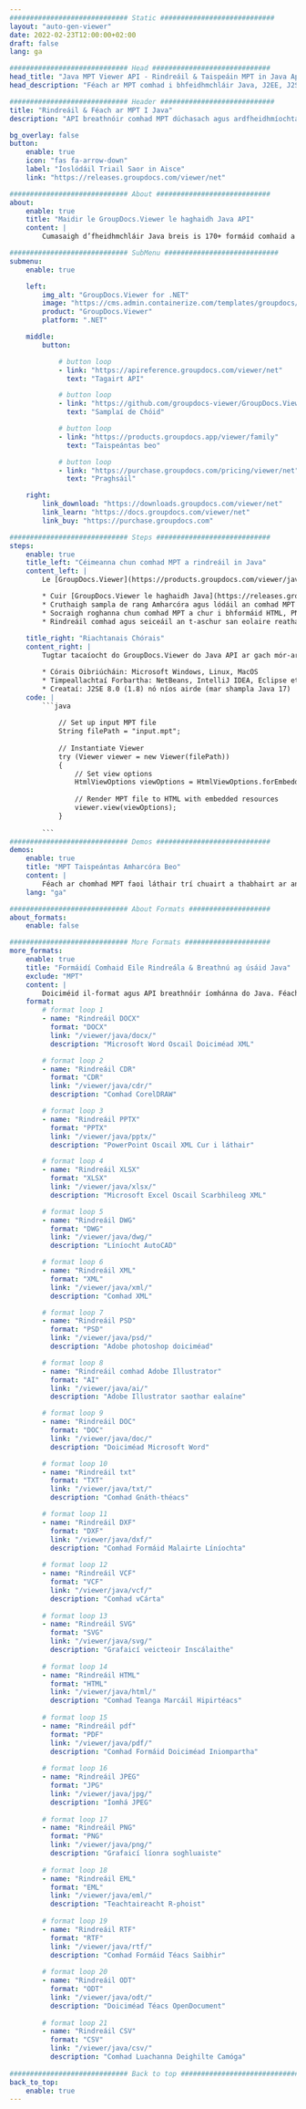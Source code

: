 ```yaml
---
############################# Static ############################
layout: "auto-gen-viewer"
date: 2022-02-23T12:00:00+02:00
draft: false
lang: ga

############################# Head #############################
head_title: "Java MPT Viewer API - Rindreáil & Taispeáin MPT in Java Apps"
head_description: "Féach ar MPT comhad i bhfeidhmchláir Java, J2EE, J2SE. Tacaíonn sé le breathnú ar 170+ formáid doiciméad agus comhaid íomhá i mód HTML, PDF nó íomhá le hardghnéithe chun roghanna féachana doiciméad a bhainistiú."

############################# Header ############################
title: "Rindreáil & Féach ar MPT I Java" 
description: "API breathnóir comhad MPT dúchasach agus ardfheidhmíochta le haghaidh feidhmchláir bunaithe ar Java, J2EE agus J2SE, ag tacú le raon leathan gnéithe breise chun cuma na formáide doiciméid aschuir a shaincheapadh." 

bg_overlay: false
button:
    enable: true
    icon: "fas fa-arrow-down"
    label: "Íoslódáil Triail Saor in Aisce"
    link: "https://releases.groupdocs.com/viewer/net"

############################# About ############################
about:
    enable: true
    title: "Maidir le GroupDocs.Viewer le haghaidh Java API" 
    content: |
        Cumasaigh d’fheidhmchláir Java breis is 170+ formáid comhaid a thaispeáint i modhanna HTML, PDF nó íomhá ag baint úsáide as GroupDocs.Viewer do Java APIs gan aon bhogearraí breise a bheith suiteáilte; mar Microsoft Office, Apache Open Office, Adobe Acrobat Reader srl. Is féidir le forbróirí féachaint go héasca ar gach íomhá móréilimh agus cineál doiciméad lena n-áirítear Microsoft Office, OpenDocument, HTML, PDF, Cartlann, Léaráidí, Photoshop, AutoCAD agus formáidí teanga ríomhchlárúcháin taobh istigh de na feidhmchláir Java le rindreáil tapa agus den chaighdeán is airde.

############################# SubMenu ############################
submenu:
    enable: true

    left:
        img_alt: "GroupDocs.Viewer for .NET"
        image: "https://cms.admin.containerize.com/templates/groupdocs/images/product-logos/90x90-noborder/groupdocs-viewer-net.png"
        product: "GroupDocs.Viewer"
        platform: ".NET"

    middle:
        button:

            # button loop
            - link: "https://apireference.groupdocs.com/viewer/net"
              text: "Tagairt API"

            # button loop
            - link: "https://github.com/groupdocs-viewer/GroupDocs.Viewer-for-.NET"
              text: "Samplaí de Chóid"

            # button loop
            - link: "https://products.groupdocs.app/viewer/family"
              text: "Taispeántas beo"

            # button loop
            - link: "https://purchase.groupdocs.com/pricing/viewer/net"
              text: "Praghsáil"

    right:
        link_download: "https://downloads.groupdocs.com/viewer/net"
        link_learn: "https://docs.groupdocs.com/viewer/net"
        link_buy: "https://purchase.groupdocs.com"

############################# Steps ############################
steps:
    enable: true
    title_left: "Céimeanna chun comhad MPT a rindreáil in Java" 
    content_left: |
        Le [GroupDocs.Viewer](https://products.groupdocs.com/viewer/java/) is féidir leat MPT a dhéanamh go HTML, JPEG, PNG nó PDF i gceann cúpla céim.

        * Cuir [GroupDocs.Viewer le haghaidh Java](https://releases.groupdocs.com/viewer/java/) mar spleáchas le do thionscadal. 
        * Cruthaigh sampla de rang Amharcóra agus lódáil an comhad MPT le cosán iomlán. 
        * Socraigh roghanna chun comhad MPT a chur i bhformáid HTML, PNG, JPEG nó PDF. 
        * Rindreáil comhad agus seiceáil an t-aschur san eolaire reatha. 
        
    title_right: "Riachtanais Chórais" 
    content_right: |
        Tugtar tacaíocht do GroupDocs.Viewer do Java API ar gach mór-ardán agus córas oibriúcháin. Sula ndéanann tú an cód thíos, déan cinnte go bhfuil na réamhriachtanais seo a leanas suiteáilte ar do chóras.

        * Córais Oibriúcháin: Microsoft Windows, Linux, MacOS 
        * Timpeallachtaí Forbartha: NetBeans, IntelliJ IDEA, Eclipse etc. 
        * Creataí: J2SE 8.0 (1.8) nó níos airde (mar shampla Java 17) 
    code: |
        ```java
                        
            // Set up input MPT file
            String filePath = "input.mpt";
        
            // Instantiate Viewer
            try (Viewer viewer = new Viewer(filePath))
            {
            	// Set view options 
            	HtmlViewOptions viewOptions = HtmlViewOptions.forEmbeddedResources();
                    
            	// Render MPT file to HTML with embedded resources
            	viewer.view(viewOptions);
            }
             
        ```
############################# Demos ############################
demos:
    enable: true
    title: "MPT Taispeántas Amharcóra Beo"
    content: |
        Féach ar chomhad MPT faoi láthair trí chuairt a thabhairt ar an suíomh Gréasáin [GroupDocs.Viewer Online Apps](https://products.groupdocs.app/viewer/mpt).
    lang: "ga"

############################# About Formats ####################
about_formats:
    enable: false

############################# More Formats #####################
more_formats:
    enable: true
    title: "Formáidí Comhaid Eile Rindreála & Breathnú ag úsáid Java"
    exclude: "MPT"
    content: |
        Doiciméid il-format agus API breathnóir íomhánna do Java. Féach ar roinnt de na formáidí comhaid tóir thíos gan aon lucht féachana seachtracha.
    format: 
        # format loop 1
        - name: "Rindreáil DOCX"
          format: "DOCX"
          link: "/viewer/java/docx/"
          description: "Microsoft Word Oscail Doiciméad XML" 

        # format loop 2
        - name: "Rindreáil CDR" 
          format: "CDR"
          link: "/viewer/java/cdr/"
          description: "Comhad CorelDRAW" 

        # format loop 3
        - name: "Rindreáil PPTX"
          format: "PPTX"
          link: "/viewer/java/pptx/"
          description: "PowerPoint Oscail XML Cur i láthair" 

        # format loop 4
        - name: "Rindreáil XLSX"
          format: "XLSX"
          link: "/viewer/java/xlsx/"
          description: "Microsoft Excel Oscail Scarbhileog XML" 

        # format loop 5
        - name: "Rindreáil DWG"
          format: "DWG"
          link: "/viewer/java/dwg/"
          description: "Líníocht AutoCAD"

        # format loop 6
        - name: "Rindreáil XML"
          format: "XML"
          link: "/viewer/java/xml/"
          description: "Comhad XML"

        # format loop 7
        - name: "Rindreáil PSD"
          format: "PSD"
          link: "/viewer/java/psd/"
          description: "Adobe photoshop doiciméad"

        # format loop 8
        - name: "Rindreáil comhad Adobe Illustrator"
          format: "AI"
          link: "/viewer/java/ai/"
          description: "Adobe Illustrator saothar ealaíne"

        # format loop 9
        - name: "Rindreáil DOC"
          format: "DOC"
          link: "/viewer/java/doc/"
          description: "Doiciméad Microsoft Word" 

        # format loop 10
        - name: "Rindreáil txt" 
          format: "TXT"
          link: "/viewer/java/txt/"
          description: "Comhad Gnáth-théacs" 

        # format loop 11
        - name: "Rindreáil DXF" 
          format: "DXF"
          link: "/viewer/java/dxf/"
          description: "Comhad Formáid Malairte Líníochta"  
          
        # format loop 12
        - name: "Rindreáil VCF"
          format: "VCF"
          link: "/viewer/java/vcf/"
          description: "Comhad vCárta"  
              
        # format loop 13
        - name: "Rindreáil SVG"
          format: "SVG"
          link: "/viewer/java/svg/"
          description: "Grafaicí veicteoir Inscálaithe" 
          
        # format loop 14
        - name: "Rindreáil HTML"
          format: "HTML"
          link: "/viewer/java/html/"
          description: "Comhad Teanga Marcáil Hipirtéacs" 
          
        # format loop 15
        - name: "Rindreáil pdf"
          format: "PDF"
          link: "/viewer/java/pdf/"
          description: "Comhad Formáid Doiciméad Iniompartha"
          
        # format loop 16
        - name: "Rindreáil JPEG"
          format: "JPG"
          link: "/viewer/java/jpg/"
          description: "Íomhá JPEG"
          
        # format loop 17
        - name: "Rindreáil PNG"
          format: "PNG"
          link: "/viewer/java/png/"
          description: "Grafaicí líonra soghluaiste" 
          
        # format loop 18
        - name: "Rindreáil EML"
          format: "EML"
          link: "/viewer/java/eml/"
          description: "Teachtaireacht R-phoist" 
          
        # format loop 19
        - name: "Rindreáil RTF"
          format: "RTF"
          link: "/viewer/java/rtf/"
          description: "Comhad Formáid Téacs Saibhir" 
          
        # format loop 20
        - name: "Rindreáil ODT"
          format: "ODT"
          link: "/viewer/java/odt/"
          description: "Doiciméad Téacs OpenDocument" 
          
        # format loop 21
        - name: "Rindreáil CSV"
          format: "CSV"
          link: "/viewer/java/csv/"
          description: "Comhad Luachanna Deighilte Camóga" 
          
############################# Back to top ###############################
back_to_top:
    enable: true
---
```

